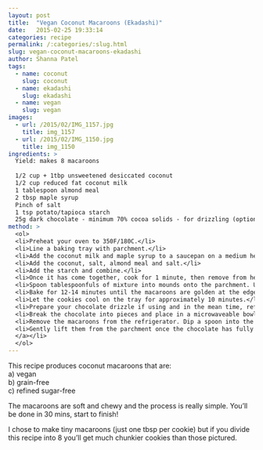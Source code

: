 ```yaml
---
layout: post
title:  "Vegan Coconut Macaroons (Ekadashi)"
date:   2015-02-25 19:33:14
categories: recipe
permalink: /:categories/:slug.html
slug: vegan-coconut-macaroons-ekadashi
author: Shanna Patel
tags: 
  - name: coconut
    slug: coconut
  - name: ekadashi
    slug: ekadashi
  - name: vegan
    slug: vegan
images: 
  - url: /2015/02/IMG_1157.jpg
    title: img_1157
  - url: /2015/02/IMG_1150.jpg
    title: img_1150
ingredients: >
  Yield: makes 8 macaroons
  
  1/2 cup + 1tbp unsweetened desiccated coconut
  1/2 cup reduced fat coconut milk
  1 tablespoon almond meal
  2 tbsp maple syrup
  Pinch of salt
  1 tsp potato/tapioca starch
  25g dark chocolate - minimum 70% cocoa solids - for drizzling (optional)
method: >
  <ol>
  <li>Preheat your oven to 350F/180C.</li>
  <li>Line a baking tray with parchment.</li>
  <li>Add the coconut milk and maple syrup to a saucepan on a medium heat and stir.</li>
  <li>Add the coconut, salt, almond meal and salt.</li>
  <li>Add the starch and combine.</li>
  <li>Once it has come together, cook for 1 minute, then remove from heat.</li>
  <li>Spoon tablespoonfuls of mixture into mounds onto the parchment. Use 2 tablespoons per mound. They will spread as they cook so keep them round and compact. Also be sure to space the macaroons 3 inches apart.</li>
  <li>Bake for 12-14 minutes until the macaroons are golden at the edges.</li>
  <li>Let the cookies cool on the tray for approximately 10 minutes.</li>
  <li>Prepare your chocolate drizzle if using and in the mean time, refrigerate the macaroons.</li>
  <li>Break the chocolate into pieces and place in a microwaveable bowl. Microwave in 30 second increments, stirring each time until your chocolate is melted.</li>
  <li>Remove the macaroons from the refrigerator. Dip a spoon into the melted chocolate and drizzle over the macaroons.</li>
  <li>Gently lift them from the parchment once the chocolate has fully dried.<a href="http://shannawashungry.com/wp-content/uploads/2015/02/IMG_1157.jpg">
  </a></li>
  </ol>
---
```

<p>This recipe produces coconut macaroons that are:<br/>
a) vegan<br/>
b) grain-free<br/>
c) refined sugar-free</p>
<p>The macaroons are soft and chewy and the process is really simple. You’ll be done in 30 mins, start to finish!</p>
<p>I chose to make tiny macaroons (just one tbsp per cookie) but if you divide this recipe into 8 you’ll get much chunkier cookies than those pictured.</p>
<p> </p>

